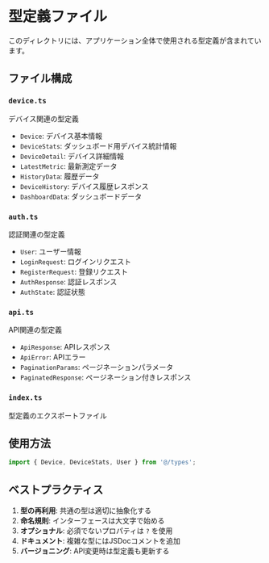 # 型定義ファイル

このディレクトリには、アプリケーション全体で使用される型定義が含まれています。

## ファイル構成

### `device.ts`
デバイス関連の型定義
- `Device`: デバイス基本情報
- `DeviceStats`: ダッシュボード用デバイス統計情報
- `DeviceDetail`: デバイス詳細情報
- `LatestMetric`: 最新測定データ
- `HistoryData`: 履歴データ
- `DeviceHistory`: デバイス履歴レスポンス
- `DashboardData`: ダッシュボードデータ

### `auth.ts`
認証関連の型定義
- `User`: ユーザー情報
- `LoginRequest`: ログインリクエスト
- `RegisterRequest`: 登録リクエスト
- `AuthResponse`: 認証レスポンス
- `AuthState`: 認証状態

### `api.ts`
API関連の型定義
- `ApiResponse`: APIレスポンス
- `ApiError`: APIエラー
- `PaginationParams`: ページネーションパラメータ
- `PaginatedResponse`: ページネーション付きレスポンス

### `index.ts`
型定義のエクスポートファイル

## 使用方法

```typescript
import { Device, DeviceStats, User } from '@/types';
```

## ベストプラクティス

1. **型の再利用**: 共通の型は適切に抽象化する
2. **命名規則**: インターフェースは大文字で始める
3. **オプショナル**: 必須でないプロパティは `?` を使用
4. **ドキュメント**: 複雑な型にはJSDocコメントを追加
5. **バージョニング**: API変更時は型定義も更新する
